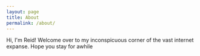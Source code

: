 ```yaml
---
layout: page
title: About
permalink: /about/
---
```


Hi, I'm Reid! Welcome over to my inconspicuous corner of the vast internet expanse.  Hope you stay for awhile
<!--stackedit_data:
eyJoaXN0b3J5IjpbMzY3MTQ3OTczLC00ODQwNzIyMDhdfQ==
-->